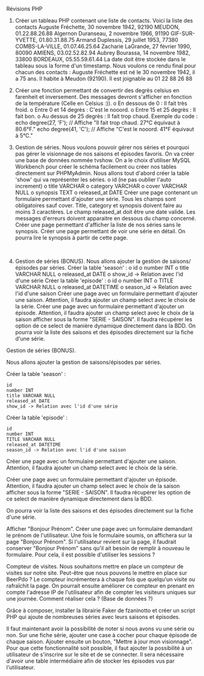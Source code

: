 Révisions PHP
1.	Créer un tableau PHP contenant une liste de contacts.
Voici la liste des contacts Auguste Fréchette, 30 novembre 1942, 92190 MEUDON, 01.22.88.26.88
Algernon Duranseau, 2 novembre 1966, 91190 GIF-SUR-YVETTE, 01.80.31.88.75
Armand Duplessis, 29 juillet 1953, 77380 COMBS-LA-VILLE, 01.07.46.25.64
Zacharie LaGrande, 27 février 1990, 80090 AMIENS, 03.02.52.82.94
Aubrey Bourassa, 14 novembre 1982, 33800 BORDEAUX, 05.55.59.61.44
La date doit être stockée dans le tableau sous la forme d'un timestamp.
Nous voulons ce rendu final pour chacun des contacts : Auguste Fréchette est né le 30 novembre 1942, il a 75 ans. Il habite à Meudon (92190). Il est joignable au 01 22 88 26 88


2.	Créer une fonction permettant de convertir des degrès celsius en farenheit et inversement.
Des messages devront s'afficher en fonction de la température (Celle en Celsius :)).
o	En dessous de 0 : Il fait très froid.
o	Entre 0 et 14 degrès : C'est le nooord.
o	Entre 15 et 25 degrès : Il fait bon.
o	Au dessus de 25 degrès : Il fait trop chaud.
Exemple du code :
echo degree(27, 'F'); // Affiche "Il fait trop chaud. 27°C équivaut à 80.6°F."
echo degree(41, 'C'); // Affiche "C'est le nooord. 41°F équivaut à 5°C."


3.	Gestion de séries.
Nous voulons pouvoir gérer nos séries et pourquoi pas gérer le visionnage de nos saisons et épisodes favoris. On va créer une base de données nommée tvshow. On a le choix d'utiliser MySQL Workbench pour créer le schéma facilement ou créer nos tables directement sur PHPMyAdmin.
Nous allons tout d'abord créer la table 'show' qui va représenter les séries.
o	id (ne pas oublier l'auto increment)
o	title VARCHAR
o	category VARCHAR
o	cover VARCHAR NULL
o	synopsis TEXT
o	released_at DATE
Créer une page contenant un formulaire permettant d'ajouter une série. Tous les champs sont obligatoires sauf cover. Title, category et synopsis doivent faire au moins 3 caractères. Le champ released_at doit être une date valide. Les messages d'erreurs doivent apparaitre en dessous du champ concerné.
Créer une page permettant d'afficher la liste de nos séries sans le synopsis.
Créer une page permettant de voir une série en détail. On pourra lire le synopsis à partir de cette page.

 

4.	Gestion de séries (BONUS).
Nous allons ajouter la gestion de saisons/épisodes par séries.
Créer la table 'season' :
o	id
o	number INT
o	title VARCHAR NULL
o	released_at DATE
o	show_id -> Relation avec l'id d'une série
Créer la table 'episode' :
o	id
o	number INT
o	TITLE VARCHAR NULL
o	released_at DATETIME
o	season_id -> Relation avec l'id d'une saison
Créer une page avec un formulaire permettant d'ajouter une saison. Attention, il faudra ajouter un champ select avec le choix de la série.
Créer une page avec un formulaire permettant d'ajouter un épisode. Attention, il faudra ajouter un champ select avec le choix de la saison afficher sous la forme "SERIE - SAISON". Il faudra récupérer les option de ce select de manière dynamique directement dans la BDD.
On pourra voir la liste des saisons et des épisodes directement sur la fiche d'une série.



Gestion de séries (BONUS).

Nous allons ajouter la gestion de saisons/épisodes par séries.

Créer la table 'season' :

    id
    number INT
    title VARCHAR NULL
    released_at DATE
    show_id -> Relation avec l'id d'une série

Créer la table 'episode' :

    id
    number INT
    TITLE VARCHAR NULL
    released_at DATETIME
    season_id -> Relation avec l'id d'une saison

Créer une page avec un formulaire permettant d'ajouter une saison. Attention, il faudra ajouter un champ select avec le choix de la série.

Créer une page avec un formulaire permettant d'ajouter un épisode. Attention, il faudra ajouter un champ select avec le choix de la saison afficher sous la forme "SERIE - SAISON". Il faudra récupérer les option de ce select de manière dynamique directement dans la BDD.

On pourra voir la liste des saisons et des épisodes directement sur la fiche d'une série.

Afficher "Bonjour Prénom". Créer une page avec un formulaire demandant le prénom de l'utilisateur. Une fois le formulaire soumis, on affichera sur la page "Bonjour Prénom". Si l'utilisateur revient sur la page, il faudrait conserver "Bonjour Prénom" sans qu'il ait besoin de remplir à nouveau le formulaire. Pour cela, il est possible d'utiliser les sessions ?

Compteur de visites. Nous souhaitons mettre en place un compteur de visites sur notre site. Peut-être que nous pouvons le mettre en place sur BeerPdo ? Le compteur incrémentera à chaque fois que quelqu'un visite ou rafraîchit la page. On pourrait ensuite améliorer ce compteur en prenant en compte l'adresse IP de l'utilisateur afin de compter les visiteurs uniques sur une journée. Comment réaliser cela ? (Base de données ?)

Grâce à composer, installer la librairie Faker de fzaninotto et créer un script PHP qui ajoute de nombreuses séries avec leurs saisons et épisodes.

Il faut maintenant avoir la possibilité de noter si nous avons vu une série ou non. Sur une fiche série, ajouter une case à cocher pour chaque épisode de chaque saison. Ajouter ensuite un bouton, "Mettre à jour mon visionnage". Pour que cette fonctionnalité soit possible, il faut ajouter la possibilité à un utilisateur de s'inscrire sur le site et de se connecter. Il sera nécessaire d'avoir une table intermédiaire afin de stocker les épisodes vus par l'utilisateur.


